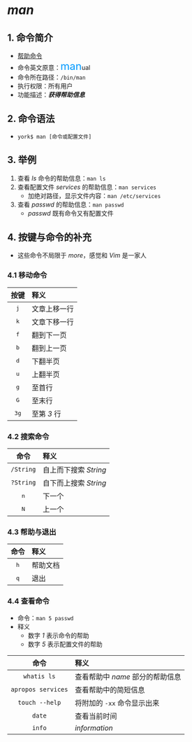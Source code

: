 # *man*

## 1. 命令简介

- <u>帮助命令</u>
- 命令英文原意：<font color=#0099ff size=5>man</font>ual
- 命令所在路径：`/bin/man`
- 执行权限：所有用户
- 功能描述：***获得帮助信息***

## 2. 命令语法

- `york$ man [命令或配置文件]`

## 3. 举例

1. 查看 *ls* 命令的帮助信息：`man ls`
2. 查看配置文件 *services* 的帮助信息：`man services`
    - 加绝对路径，显示文件内容：`man /etc/services`
3. 查看 *passwd* 的帮助信息：`man passwd`
    - *passwd* 既有命令又有配置文件

## 4. 按键与命令的补充

- 这些命令不局限于 *more*，感觉和 *Vim* 是一家人

### 4.1 移动命令

| 按键 | 释义 |
| :---: | :--- |
| <kbd>j</kbd> | 文章上移一行 |
| <kbd>k</kbd> | 文章下移一行 |
| <kbd>f</kbd> | 翻到下一页 |
| <kbd>b</kbd> | 翻到上一页 |
| <kbd>d</kbd> | 下翻半页 |
| <kbd>u</kbd> | 上翻半页 |
| <kbd>g</kbd> | 至首行 |
| <kbd>G</kbd> | 至末行 |
| <kbd>3</kbd><kbd>g</kbd> | 至第 *3* 行 |

### 4.2 搜索命令

| 命令 | 释义 |
| :---: | :--- |
| `/String` | 自上而下搜索 *String* |
| `?String` | 自下而上搜索 *String* |
| <kbd>n</kbd> | 下一个 |
| <kbd>N</kbd> | 上一个 |

### 4.3 帮助与退出

| 命令 | 释义 |
| :---: | :--- |
| <kbd>h</kbd> | 帮助文档 |
| <kbd>q</kbd> | 退出 |

### 4.4 查看命令

- 命令：`man 5 passwd`
- 释义
    - 数字 *1* 表示命令的帮助
    - 数字 *5* 表示配置文件的帮助

| 命令 | 释义 |
| :---: | :--- |
| `whatis ls` | 查看帮助中 *name* 部分的帮助信息 |
| `apropos services` | 查看帮助中的简短信息 |
| `touch --help` | 将附加的 `-xx` 命令显示出来 |
| `date` | 查看当前时间 |
| `info` | *information* |